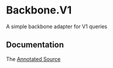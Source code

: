 # Backbone.V1

A simple backbone adapter for V1 queries

## Documentation

The [Annotated Source](http://versionone.github.io/V1.Backbone/docs/V1.Backbone.html)